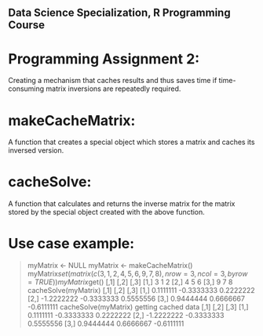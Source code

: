## Data Science Specialization, R Programming Course

# Programming Assignment 2:
Creating a mechanism that caches results and thus saves time
if time-consuming matrix inversions are repeatedly required.

# makeCacheMatrix:
A function that creates a special object which stores a matrix 
and caches its inversed version. 

# cacheSolve:
A function that calculates and returns the inverse matrix 
for the matrix stored by the special object 
created with the above function.

# Use case example:
> myMatrix <- NULL
> myMatrix <- makeCacheMatrix()
> myMatrix$set(matrix(c(3, 1, 2, 4, 5, 6, 9, 7, 8), nrow=3, ncol=3, byrow=TRUE))
> myMatrix$get()
  [,1] [,2] [,3]
  [1,]    3    1    2
  [2,]    4    5    6
  [3,]    9    7    8
> cacheSolve(myMatrix)
  [,1]       [,2]       [,3]
  [1,]  0.1111111 -0.3333333  0.2222222
  [2,] -1.2222222 -0.3333333  0.5555556
  [3,]  0.9444444  0.6666667 -0.6111111
> cacheSolve(myMatrix)
getting cached data
  [,1]       [,2]       [,3]
  [1,]  0.1111111 -0.3333333  0.2222222
  [2,] -1.2222222 -0.3333333  0.5555556
  [3,]  0.9444444  0.6666667 -0.6111111
